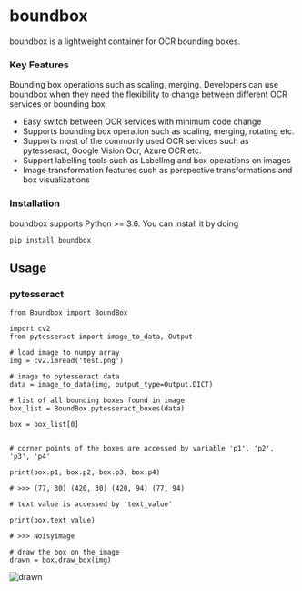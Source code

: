 # boundbox

boundbox is a lightweight container for OCR bounding boxes. 



### Key Features
Bounding box operations such as scaling, merging. Developers can use boundbox when they need the flexibility
to change between different OCR services or bounding box 
* Easy switch between OCR services with minimum code change
* Supports bounding box operation such as scaling, merging, rotating etc.
* Supports most of the commonly used OCR services such as 
  pytesseract, Google Vision Ocr, Azure OCR etc.
* Support labelling tools such as LabelImg and box operations on images  
* Image transformation features such as perspective transformations and box visualizations
  

### Installation
boundbox supports Python >= 3.6. You can install it by doing

    pip install boundbox


## Usage

### pytesseract

    from Boundbox import BoundBox

    import cv2
    from pytesseract import image_to_data, Output
    
    # load image to numpy array
    img = cv2.imread('test.png')
    
    # image to pytesseract data
    data = image_to_data(img, output_type=Output.DICT)
    
    # list of all bounding boxes found in image
    box_list = BoundBox.pytesseract_boxes(data)
    
    box = box_list[0]


    # corner points of the boxes are accessed by variable 'p1', 'p2', 'p3', 'p4'

    print(box.p1, box.p2, box.p3, box.p4)

    # >>> (77, 30) (420, 30) (420, 94) (77, 94)

    # text value is accessed by 'text_value' 

    print(box.text_value)

    # >>> Noisyimage
    
    # draw the box on the image
    drawn = box.draw_box(img)


![drawn](https://user-images.githubusercontent.com/50582261/126544566-3388d37d-b98c-456c-9943-96f9140c1ba9.png)

